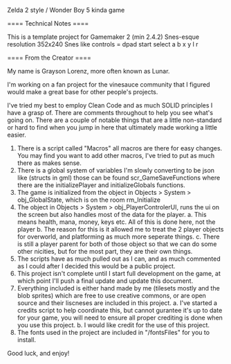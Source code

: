 Zelda 2 style / Wonder Boy 5 kinda game

==== Technical Notes ====

This is a template project for Gamemaker 2 (min 2.4.2)
Snes-esque resolution 352x240
Snes like controls = dpad start select a b x y l r

==== From the Creator ====

My name is Grayson Lorenz, more often known as Lunar.

I'm working on a fan project for the vinesauce community that 
I figured would make a great base for other people's projects.

I've tried my best to employ Clean Code and as much SOLID principles I have a grasp of.
There are comments throughout to help you see what's going on. There are a couple of notable things that are
a little non-standard or hard to find when you jump in here that ultimately made working a little easier.

1. There is a script called "Macros" all macros are there for easy changes. You may find you want to add other macros, I've tried to put as much there as makes sense.
2. There is a global system of variables I'm slowly converting to be json like (structs in gml) those can be found scr_GameSaveFunctions where there are the initializePlayer and initializeGlobals functions.
3. The game is initialized from the object in Objects > System > obj_GlobalState, which is on the room rm_Initialize
4. The object in Objects > System > obj_PlayerControlerUI, runs the ui on the screen but also handles most of the data for the player.
  a. This means health, mana, money, keys etc. All of this is done here, not the player
  b. The reason for this is it allowed me to treat the 2 player objects for overworld, and platforming as much more seperate things.
  c. There is still a player parent for both of those object so that we can do some other nicities, but for the most part, they are their own things.
5. The scripts have as much pulled out as I can, and as much commented as I could after I decided this would be a public project.
6. This project isn't complete until I start full development on the game, at which point I'll push a final update and update this document.
7. Everything included is either hand made by me (tilesets mostly and the blob sprites) which are free to use creative commons, or are open source and their liscneses are included in this project.
	a. I've started a credits script to help coordinate this, but cannot gurantee it's up to date for your game, you will need to ensure all proper crediting is done when you use this project.
	b. I would like credit for the use of this project.
8. The fonts used in the project are included in "/fontsFiles" for you to install.

Good luck, and enjoy!
